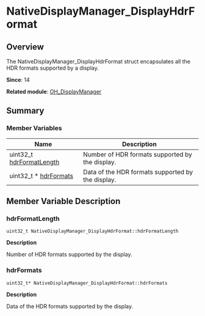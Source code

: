 # NativeDisplayManager_DisplayHdrFormat


## Overview

The NativeDisplayManager_DisplayHdrFormat struct encapsulates all the HDR formats supported by a display.

**Since**: 14

**Related module**: [OH_DisplayManager](_o_h___display_manager.md)


## Summary


### Member Variables

| Name| Description| 
| -------- | -------- |
| uint32_t [hdrFormatLength](#hdrformatlength) | Number of HDR formats supported by the display.| 
| uint32_t \* [hdrFormats](#hdrformats) | Data of the HDR formats supported by the display.| 


## Member Variable Description


### hdrFormatLength

```
uint32_t NativeDisplayManager_DisplayHdrFormat::hdrFormatLength
```

**Description**

Number of HDR formats supported by the display.


### hdrFormats

```
uint32_t* NativeDisplayManager_DisplayHdrFormat::hdrFormats
```

**Description**

Data of the HDR formats supported by the display.
